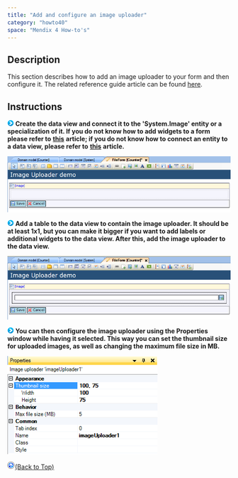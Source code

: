 ```yaml
---
title: "Add and configure an image uploader"
category: "howto40"
space: "Mendix 4 How-to's"
---
```

## Description

This section describes how to add an image uploader to your form and then configure it. The related reference guide article can be found [here](https://world.mendix.com/pages/releaseview.action?pageId=9699405).

## Instructions

![](attachments/819203/917932.png) **Create the data view and connect it to the 'System.Image' entity or a specialization of it. If you do not know how to add widgets to a form please refer to** **[this](https://world.mendix.com/display/howto25/Add+a+widget+to+a+form)** **article; if you do not know how to connect an entity to a data view, please refer to** **[this](https://world.mendix.com/display/howto25/Connect+an+entity+to+a+data+view)** **article.**

![](attachments/2621452/2752646.png)

![](attachments/819203/917932.png) **Add a table to the data view to contain the image uploader. It should be at least 1x1, but you can make it bigger if you want to add labels or additional widgets to the data view. After this, add the image uploader to the data view.**

![](attachments/2621452/2752647.png)

![](attachments/819203/917932.png) **You can then configure the image uploader using the Properties window while having it selected. This way you can set the thumbnail size for uploaded images, as well as changing the maximum file size in MB.**

![](attachments/2621452/2752648.png)

[![](attachments/819203/917564.png)](Add+and+configure+an+image+uploader)[(Back to Top)](Add+and+configure+an+image+uploader)